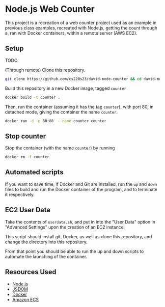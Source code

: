 # Node.js Web Counter
This project is a recreation of a web counter project used as an
example in previous class examples, recreated with Node.js, getting the count through a, ran with Docker containers, within a remote server (AWS EC2).
## Setup
TODO

(Through remote) Clone this repository.
``` bash
git clone https://github.com/cs220s23/david-node-counter && cd david-node-counter
```
Build this repository in a new Docker image, tagged `counter`
``` bash
docker build -t counter .
```
Then, run the container (assuming it has the tag `counter`), with port 80, in detached mode, giving the container the name `counter`.
```bash
docker run -d -p 80:80  --name counter counter
```
## Stop counter
Stop the container (with the name `counter`) by running
```bash
docker rm -f counter
```
## Automated scripts
If you want to save time, if Docker and Git are installed, run the `up` and `down` files to build and run the Docker container of the program, and to terminate it respectively.

## EC2 User Data
Take the contents of `userdata.sh`, and put in into the "User Data" option in "Advanced Settings" upon the creation of an EC2 instance.

This script should install git, Docker, as well as clone this repository, and change the directory into this repository.

From that point you should be able to run the up and down scripts to automate the launching of the container.
## Resources Used
- [Node.js](https://nodejs.org)
- [JSDOM](https://github.com/jsdom/jsdom)
- [Docker](https://docker.org)
- [Amazon ECS](https://aws.amazon.com/ecs/)
